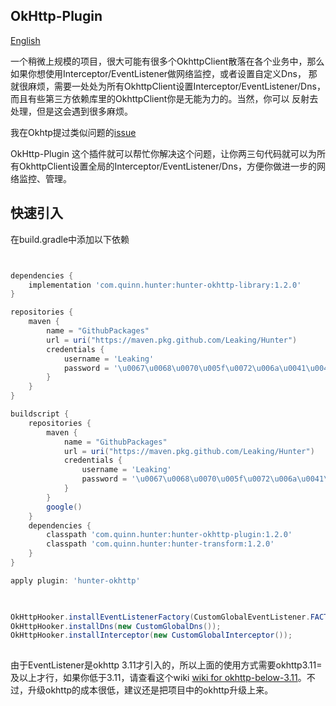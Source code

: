 ## OkHttp-Plugin

[English](https://github.com/Leaking/Hunter/blob/master/README_hunter_okhttp.md)

一个稍微上规模的项目，很大可能有很多个OkhttpClient散落在各个业务中，那么如果你想使用Interceptor/EventListener做网络监控，或者设置自定义Dns，
那就很麻烦，需要一处处为所有OkhttpClient设置Interceptor/EventListener/Dns，而且有些第三方依赖库里的OkhttpClient你是无能为力的。当然，你可以
反射去处理，但是这会遇到很多麻烦。

我在Okhtp提过类似问题的[issue](https://github.com/square/okhttp/issues/4228) 
 
OkHttp-Plugin 这个插件就可以帮忙你解决这个问题，让你两三句代码就可以为所有OkhttpClient设置全局的Interceptor/EventListener/Dns，方便你做进一步的网络监控、管理。

## 快速引入

在build.gradle中添加以下依赖

```groovy


dependencies {
    implementation 'com.quinn.hunter:hunter-okhttp-library:1.2.0'
}

repositories {
    maven {
        name = "GithubPackages"
        url = uri("https://maven.pkg.github.com/Leaking/Hunter")
        credentials {
            username = 'Leaking'
            password = '\u0067\u0068\u0070\u005f\u0072\u006a\u0041\u004b\u0037\u006d\u0048\u0047\u006b\u0031\u0045\u0039\u0063\u0048\u0044\u0076\u004f\u0039\u0078\u006f\u0046\u0048\u004d\u0049\u0032\u006a\u0047\u0057\u0047\u0068\u0032\u0036\u0065\u0075\u0043\u006b'
        }
    }
}

buildscript {
    repositories {
        maven {
            name = "GithubPackages"
            url = uri("https://maven.pkg.github.com/Leaking/Hunter")
            credentials {
                username = 'Leaking'
                password = '\u0067\u0068\u0070\u005f\u0072\u006a\u0041\u004b\u0037\u006d\u0048\u0047\u006b\u0031\u0045\u0039\u0063\u0048\u0044\u0076\u004f\u0039\u0078\u006f\u0046\u0048\u004d\u0049\u0032\u006a\u0047\u0057\u0047\u0068\u0032\u0036\u0065\u0075\u0043\u006b'
            }
        }
        google()
    }
    dependencies {
        classpath 'com.quinn.hunter:hunter-okhttp-plugin:1.2.0'
        classpath 'com.quinn.hunter:hunter-transform:1.2.0'
    }
}

apply plugin: 'hunter-okhttp'
    
```


```java

OkHttpHooker.installEventListenerFactory(CustomGlobalEventListener.FACTORY);
OkHttpHooker.installDns(new CustomGlobalDns());
OkHttpHooker.installInterceptor(new CustomGlobalInterceptor());
        
```
由于EventListener是okhttp 3.11才引入的，所以上面的使用方式需要okhttp3.11=及以上才行，如果你低于3.11，请查看这个wiki  [wiki for okhttp-below-3.11](https://github.com/Leaking/Hunter/wiki/Okhttp-below-3.11)。不过，升级okhttp的成本很低，建议还是把项目中的okhttp升级上来。